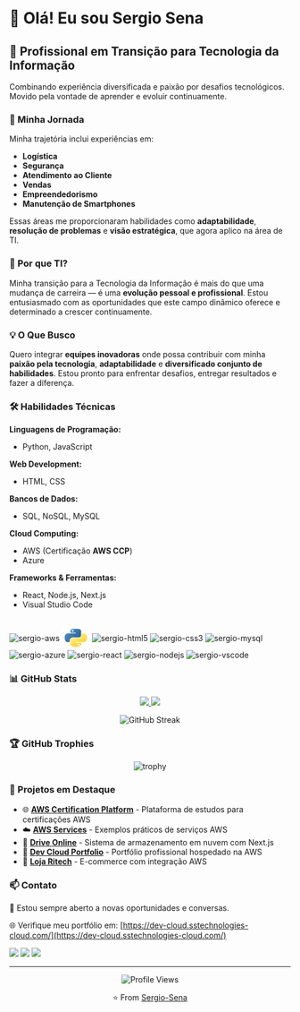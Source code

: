 # 👋 Olá! Eu sou Sergio Sena

## 🚀 Profissional em Transição para Tecnologia da Informação

Combinando experiência diversificada e paixão por desafios tecnológicos. Movido pela vontade de aprender e evoluir continuamente.

### 💼 Minha Jornada

Minha trajetória inclui experiências em:
- **Logística**
- **Segurança**
- **Atendimento ao Cliente**
- **Vendas**
- **Empreendedorismo**
- **Manutenção de Smartphones**

Essas áreas me proporcionaram habilidades como **adaptabilidade**, **resolução de problemas** e **visão estratégica**, que agora aplico na área de TI.

### 🎯 Por que TI?

Minha transição para a Tecnologia da Informação é mais do que uma mudança de carreira — é uma **evolução pessoal e profissional**. Estou entusiasmado com as oportunidades que este campo dinâmico oferece e determinado a crescer continuamente.

### 💡 O Que Busco

Quero integrar **equipes inovadoras** onde possa contribuir com minha **paixão pela tecnologia**, **adaptabilidade** e **diversificado conjunto de habilidades**. Estou pronto para enfrentar desafios, entregar resultados e fazer a diferença.

### 🛠️ Habilidades Técnicas

**Linguagens de Programação:**
- Python, JavaScript

**Web Development:**
- HTML, CSS

**Bancos de Dados:**
- SQL, NoSQL, MySQL

**Cloud Computing:**
- AWS (Certificação **AWS CCP**)
- Azure

**Frameworks & Ferramentas:**
- React, Node.js, Next.js
- Visual Studio Code

<div style="display: inline_block"><br>
  <img align="center" alt="sergio-aws" height="40" width="50" src="https://cdn.jsdelivr.net/gh/devicons/devicon@latest/icons/amazonwebservices/amazonwebservices-plain-wordmark.svg" />
  <img align="center" alt="sergio-python" height="40" width="50" src="https://raw.githubusercontent.com/devicons/devicon/master/icons/python/python-original.svg">
  <img align="center" alt="sergio-html5" height="40" width="50" src="https://cdn.jsdelivr.net/gh/devicons/devicon@latest/icons/html5/html5-original.svg" />
  <img align="center" alt="sergio-css3" height="40" width="50" src="https://cdn.jsdelivr.net/gh/devicons/devicon@latest/icons/css3/css3-original.svg" />
  <img align="center" alt="sergio-mysql" height="50" width="60" src="https://cdn.jsdelivr.net/gh/devicons/devicon/icons/mysql/mysql-original-wordmark.svg">
  <img align="center" alt="sergio-azure" height="50" width="60" src="https://cdn.jsdelivr.net/gh/devicons/devicon/icons/azure/azure-original-wordmark.svg">
  <img align="center" alt="sergio-react" height="50" width="60" src="https://cdn.jsdelivr.net/gh/devicons/devicon/icons/react/react-original.svg" />
  <img align="center" alt="sergio-nodejs" height="50" width="60" src="https://cdn.jsdelivr.net/gh/devicons/devicon/icons/nodejs/nodejs-original-wordmark.svg" />
  <img align="center" alt="sergio-vscode" height="50" width="60" src="https://cdn.jsdelivr.net/gh/devicons/devicon@latest/icons/vscode/vscode-original.svg" />
</div>

### 📊 GitHub Stats

<div align="center">
  <a href="https://github.com/sergio-sena/">
  <img height="180em" src="https://github-readme-stats.vercel.app/api?username=sergio-sena&show_icons=true&theme=dracula&include_all_commits=true&count_private=true&cache_seconds=0"/>
  <img height="180em" src="https://github-readme-stats.vercel.app/api/top-langs/?username=sergio-sena&layout=compact&langs_count=8&theme=dracula&cache_seconds=0"/>
  </a>
</div>

<div align="center">
  
![GitHub Streak](https://github-readme-streak-stats.herokuapp.com/?user=Sergio-Sena&theme=dracula&cache_seconds=0)

</div>

### 🏆 GitHub Trophies

<div align="center">
  
![trophy](https://github-profile-trophy.vercel.app/?username=Sergio-Sena&theme=dracula&no-frame=true&no-bg=false&margin-w=4&cache_seconds=0)

</div>

### 🎯 Projetos em Destaque

- 🌐 **[AWS Certification Platform](https://github.com/Sergio-Sena/AWS-Certification-Platform)** - Plataforma de estudos para certificações AWS
- ☁️ **[AWS Services](https://github.com/Sergio-Sena/AWS-Services)** - Exemplos práticos de serviços AWS
- 💾 **[Drive Online](https://github.com/Sergio-Sena/drive-online-clean-NextJs)** - Sistema de armazenamento em nuvem com Next.js
- 🎨 **[Dev Cloud Portfolio](https://github.com/Sergio-Sena/dev-cloud)** - Portfólio profissional hospedado na AWS
- 🛒 **[Loja Ritech](https://github.com/Sergio-Sena/Loja-Ritech)** - E-commerce com integração AWS

### 📫 Contato

💬 Estou sempre aberto a novas oportunidades e conversas.

🌐 Verifique meu portfólio em: [https://dev-cloud.sstechnologies-cloud.com/](https://dev-cloud.sstechnologies-cloud.com/)

<div>
  <a href="https://www.linkedin.com/in/sergio-sena-cloud/" target="_blank"><img src="https://img.shields.io/badge/-LinkedIn-%230077B5?style=for-the-badge&logo=linkedin&logoColor=white" target="_blank"></a>
  <a href="https://www.instagram.com/sergio.senaoficial/" target="_blank"><img src="https://img.shields.io/badge/-Instagram-%23E4405F?style=for-the-badge&logo=instagram&logoColor=white" target="_blank"></a>
  <a href="mailto:senanetworker@gmail.com" target="_blank"><img src="https://img.shields.io/badge/Gmail-D14836?style=for-the-badge&logo=gmail&logoColor=white" target="_blank"></a>
</div>

---

<div align="center">
  
![Profile Views](https://komarev.com/ghpvc/?username=Sergio-Sena&color=blueviolet&style=for-the-badge)

⭐️ From [Sergio-Sena](https://github.com/Sergio-Sena)

</div>
